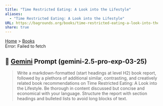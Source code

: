 ```yaml
---
title: "Time Restricted Eating: A Look into the Lifestyle"
aliases:
  - "Time Restricted Eating: A Look into the Lifestyle"
URL: https://bagrounds.org/books/time-restricted-eating-a-look-into-the-lifestyle
share: true
---
```

[Home](../index.md) > [Books](./index.md)  
Error: Failed to fetch  
## 💬 [Gemini](../software/gemini.md) Prompt (gemini-2.5-pro-exp-03-25)  
> Write a markdown-formatted (start headings at level H2) book report, followed by a plethora of additional similar, contrasting, and creatively related book recommendations on Time Restricted Eating: A Look into the Lifestyle. Be thorough in content discussed but concise and economical with your language. Structure the report with section headings and bulleted lists to avoid long blocks of text.